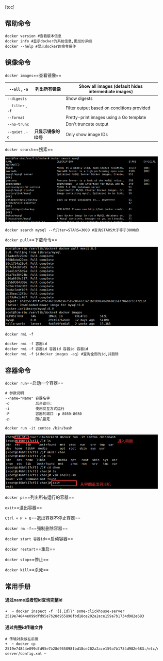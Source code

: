 [toc]

## 帮助命令

```shell
docker version #查看版本信息
docker info #显示docker的系统信息,更加的详细
docker --help #显示docker的命令操作
```

## 镜像命令

`docker images`==查看镜像==

| `--all` , `-a`    | 列出所有镜像         | Show all images (default hides intermediate images) |
| ----------------- | -------------------- | --------------------------------------------------- |
| `--digests`       |                      | Show digests                                        |
| `--filter` , `-f` |                      | Filter output based on conditions provided          |
| `--format`        |                      | Pretty-print images using a Go template             |
| `--no-trunc`      |                      | Don't truncate output                               |
| `--quiet` , `-q`  | **只显示镜像的ID号** | Only show image IDs                                 |

`docker search`==搜索==

![image-20211010161859775](.\image-20211010161859775.png)

```shell
docker search mysql --filter=STARS=3000 #查询STARS大于等于3000的
```

`docker pull`==下载命令==

![image-20211010161543925](.\image-20211010161543925.png)

`docker rmi -f`

```shell
docker rmi -f 容器id
docker rmi -f 容器id 容器id 容器id 容器id
docker rmi -f $(docker images -aq) #查询全部的id,并删除
```

## 容器命令

`docker run`==启动一个容器==

```shell
# 参数说明
--name="Name" 容器名字
-d 			  后台运行:
-i			  使用交互方式运行
-P		  	  容器的端口 -p 8080:8080
-p			  随机指定
```

```shell
docker run -it centos /bin/bash
```

![image-20211010163145338](.\image-20211010163145338.png)

`docker ps`==列出所有运行的容器==

`exit`==退出容器==

`Ctrl + P + Q`==退出容器不停止容器==

`docker rm -f`==强制删除容器==

`docker start 容器id`==启动容器==

`docker restart`==重启==

`docker stop`==停止==

`docker kill`==杀死==

## 常用手册

#### 通过name或者短id查询完整id

```shell
➜  ~ docker inspect -f '{{.Id}}' some-clickhouse-server
2519e74844e099dfd95e7b28d955898fbd18ce202a2ace159a7b1734d982e683
```

#### 通过完整id传输文件

```shell
# 传输对象放在前面
➜  ~ docker cp 2519e74844e099dfd95e7b28d955898fbd18ce202a2ace159a7b1734d982e683:/etc/clickhouse-server/config.xml ~   
```

